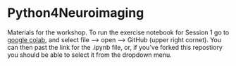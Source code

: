 # Python4Neuroimaging

Materials for the workshop. 
To run the exercise notebook for Session 1 go to [google colab](https://colab.research.google.com/), and select file --> open --> GitHub (upper right cornet).
You can then past the link for the .ipynb file, or, if you've forked this repostiory you should be able to select it from the dropdown menu.
